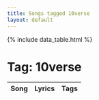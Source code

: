 ```yaml
---
title: Songs tagged 10verse
layout: default
---
```

{% include data_table.html %}
# Tag: 10verse
<table id='song-table'><thead><th>Song</th><th>Lyrics</th><th>Tags</th></thead>
